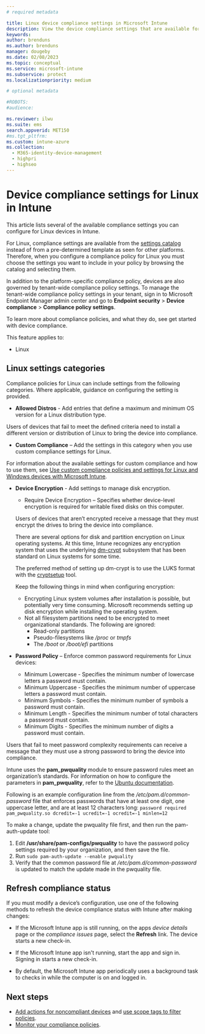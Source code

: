 ```yaml
---
# required metadata

title: Linux device compliance settings in Microsoft Intune
description: View the device compliance settings that are available for Linux in Microsoft Intune.
keywords:
author: brenduns    
ms.author: brenduns
manager: dougeby
ms.date: 02/08/2023
ms.topic: conceptual
ms.service: microsoft-intune
ms.subservice: protect
ms.localizationpriority: medium

# optional metadata

#ROBOTS:
#audience:

ms.reviewer: ilwu
ms.suite: ems
search.appverid: MET150
#ms.tgt_pltfrm:
ms.custom: intune-azure
ms.collection: 
  - M365-identity-device-management
  - highpri
  - highseo
---
```


# Device compliance settings for Linux in Intune

This article lists several of the available compliance settings you can configure for Linux devices in Intune.

For Linux, compliance settings are available from the [settings catalog](../configuration/settings-catalog.md) instead of from a pre-determined template as seen for other platforms. Therefore, when you configure a compliance policy for Linux you must choose the settings you want to include in your policy by browsing the catalog and selecting them.

In addition to the platform-specific compliance policy, devices are also governed by tenant-wide compliance policy settings. To manage the tenant-wide compliance policy settings in your tenant, sign in to Microsoft Endpoint Manager admin center and go to **Endpoint security** > **Device compliance** > **Compliance policy settings**.

To learn more about compliance policies, and what they do, see get started with device compliance.

This feature applies to:

- Linux

## Linux settings categories

Compliance policies for Linux can include settings from the following categories. Where applicable, guidance on configuring the setting is provided.

- **Allowed Distros** - Add entries that define a maximum and minimum OS version for a Linux distribution type.

Users of devices that fail to meet the defined criteria need to install a different version or distribution of Linux to bring the device into compliance.

- **Custom Compliance** – Add the settings in this category when you use custom compliance settings for Linux.

For information about the available settings for custom compliance and how to use them, see [Use custom compliance policies and settings for Linux and Windows devices with Microsoft Intune](../protect/compliance-use-custom-settings.md).

- **Device Encryption** - Add settings to manage disk encryption.

  - Require Device Encryption – Specifies whether device-level encryption is required for writable fixed disks on this computer.

  Users of devices that aren’t encrypted receive a message that they must encrypt the drives to bring the device into compliance.

  There are several options for disk and partition encryption on Linux operating systems. At this time, Intune recognizes any encryption system that uses the underlying [dm-crypt](https://gitlab.com/cryptsetup/cryptsetup/-/wikis/DMCrypt) subsystem that has been standard on Linux systems for some time.

  The preferred method of setting up dm-crypt is to use the LUKS format with the [cryptsetup](https://gitlab.com/cryptsetup/cryptsetup/) tool.

  Keep the following things in mind when configuring encryption:

  - Encrypting Linux system volumes after installation is possible, but potentially very time consuming. Microsoft recommends setting up disk encryption while installing the operating system.
  - Not all filesystem partitions need to be encrypted to meet organizational standards. The following are ignored:
    - Read-only partitions
    - Pseudo-filesystems like */proc* or *tmpfs*
    - The */boot* or */boot/efi* partitions

- **Password Policy** – Enforce common password requirements for Linux devices:

  - Minimum Lowercase - Specifies the minimum number of lowercase letters a password must contain.
  - Minimum Uppercase - Specifies the minimum number of uppercase letters a password must contain.
  - Minimum Symbols - Specifies the minimum number of symbols a password must contain.
  - Minimum Length - Specifies the minimum number of total characters a password must contain.
  - Minimum Digits - Specifies the minimum number of digits a password must contain.

Users that fail to meet password complexity requirements can receive a message that they must use a strong password to bring the device into compliance.

Intune uses the **pam_pwquality** module to ensure password rules meet an organization’s standards. For information on how to configure the parameters in **pam_pwquality**, refer to the [Ubuntu documentation](https://manpages.ubuntu.com/manpages/focal/man8/pam_pwquality.8.html).

Following is an example configuration line from the */etc/pam.d/common-password* file that enforces passwords that have at least one digit, one uppercase letter, and are at least 12 characters long: `password required pam_pwquality.so dcredit=-1 ucredit=-1 ocredit=-1 minlen=12`

To make a change, update the pwquality file first, and then run the pam-auth-update tool:

1. Edit **/usr/share/pam-configs/pwquality** to have the password policy settings required by your organization, and then save the file.
2. Run `sudo pam-auth-update --enable pwquality`
3. Verify that the common password file at */etc/pam.d/common-password* is updated to match the update made in the pwquality file.

## Refresh compliance status

If you must modify a device’s configuration, use one of the following methods to refresh the device compliance status with Intune after making changes:

- If the Microsoft Intune app is still running, on the apps *device details* page or the *compliance issues* page, select the **Refresh** link. The device starts a new check-in.

- If the Microsoft Intune app isn't running, start the app and sign in. Signing in starts a new check-in.
- By default, the Microsoft Intune app periodically uses a background task to checks in while the computer is on and logged in.

## Next steps

- [Add actions for noncompliant devices](actions-for-noncompliance.md) and [use scope tags to filter policies](../fundamentals/scope-tags.md).
- [Monitor your compliance policies](compliance-policy-monitor.md).

